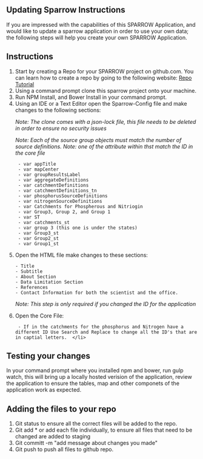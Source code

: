 

## Updating Sparrow Instructions ##

If you are impressed with the capabilities  of this SPARROW Application, and would like to update a sparrow application in order to use your own data; the following steps will help you create your own SPARROW Application. 
 
## Instructions ## 
<ol> 
<li> Start by creating a Repo for your SPARROW project on github.com. You can learn how to create a repo by  going to the following website: <a href ="http://kbroman.org/github_tutorial/pages/init.html">Repo Tutorial </a></li>
<lI> Using a command prompt clone this sparrow project onto your machine. </li>
<lI> Run NPM Install, and Bower Install in your command prompt. </li> 
<li> Using an IDE or a Text Editor open the Sparrow-Config file and make changes to the following sections: 
  
   _Note: The clone comes with a json-lock file, this file needs to be deleted in order to ensure no security issues_ 
   
  _Note: Each of the source group objects must match the number of source definitions._ 
  *Note: one of the attribute within thst match the ID in the core file*

	 - var appTitle
	 - var mapCenter 
	 - var groupResultsLabel
	 - var aggregateDefinitions
	 - var catchmentDefinitions 
	 - var catchmentDefinitions_tn 
	 - var phosphorusSourceDefinitions 
	 - var nitrogenSourceDefinitions 
	 - var Catchments for Phospherous and Nitriogin  
	 - var Group3, Group 2, and Group 1 
	 - var ST 
	 - var catchments_st
	 - var group 3 (this one is under the states)
	 - var Group3_st
	 - var Group2_st
	 - var Group1_st
   </li>
   
<li>  Open the HTML file make changes to these sections:
    
    - Title 
    - Subtitle  
    - About Section
    - Data Limitation Section
    - References 
    - Contact Information for both the scientist and the office. 
  
</li> 
 
 _Note: This step is only required if you changed the ID for the application_
 
<li> Open the Core File: 
	
     - If in the catchments for the phosphorus and Nitrogen have a different ID Use Search and Replace to change all the ID's that are in captial letters.  </li>
</ol> 

## Testing your changes ## 
 In your command prompt where you installed npm and bower, run  gulp watch, this will bring up a locally hosted verision of the application, review the application to ensure the tables, map and other componets of the application work as expected.  

## Adding the files to your repo ##
<ol> 
	<li> Git status to ensure all the correct files will be added to the repo.  </li> 
	<li> Git add * or add each file individually, to ensure all files that need to be changed are added to staging </li>
	<li> Git committ -m "add message about changes you made" </li> 
	<li> Git push to push  all files to github repo. </li> 
</ol> 

	
